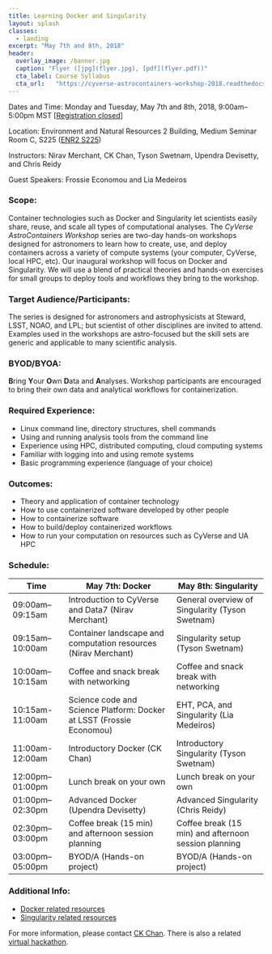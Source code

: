 ```yaml
---
title: Learning Docker and Singularity
layout: splash
classes:
  - landing
excerpt: "May 7th and 8th, 2018"
header:
  overlay_image: /banner.jpg
  caption: "Flyer ([jpg](flyer.jpg), [pdf](flyer.pdf))"
  cta_label: Course Syllabus
  cta_url:   "https://cyverse-astrocontainers-workshop-2018.readthedocs-hosted.com"
---
```


Dates and Time: Monday and Tuesday, May 7th and 8th, 2018, 9:00am–5:00pm MST [[Registration closed](https://goo.gl/forms/UaAM4qjJC8fBuUqI3)]

Location: Environment and Natural Resources 2 Building, Medium Seminar Room C, S225 ([ENR2 S225](http://www.environment.arizona.edu/ie-meeting-room/medium-seminar-room-c-s225))

Instructors: Nirav Merchant, CK Chan, Tyson Swetnam, Upendra Devisetty, and Chris Reidy

Guest Speakers: Frossie Economou and Lia Medeiros

### Scope:

Container technologies such as Docker and Singularity let scientists easily share, reuse, and scale all types of computational analyses.  The *CyVerse AstroContainers Workshop* series are two-day hands-on workshops designed for astronomers to learn how to create, use, and deploy containers across a variety of compute systems (your computer, CyVerse, local HPC, etc).  Our inaugural workshop will focus on Docker and Singularity.  We will use a blend of practical theories and hands-on exercises for small groups to deploy tools and workflows they bring to the workshop.

### Target Audience/Participants:

The series is designed for astronomers and astrophysicists at Steward, LSST, NOAO, and LPL; but scientist of other disciplines are invited to attend.  Examples used in the workshops are astro-focused but the skill sets are generic and applicable to many scientific analysis.

### BYOD/BYOA:

**B**ring **Y**our **O**wn **D**ata and **A**nalyses.  Workshop participants are encouraged to bring their own data and analytical workflows for containerization.

### Required Experience:

- Linux command line, directory structures, shell commands
- Using and running analysis tools from the command line
- Experience using HPC, distributed computing, cloud computing systems
- Familiar with logging into and using remote systems
- Basic programming experience (language of your choice)

### Outcomes:

- Theory and application of container technology
- How to use containerized software developed by other people
- How to containerize software
- How to build/deploy containerized workflows
- How to run your computation on resources such as CyVerse and UA HPC

### Schedule:

Time            | May 7th: Docker                                                      | May 8th: Singularity
--------------- | -------------------------------------------------------------------- | -----------------------------------------------
09:00am–09:15am | Introduction to CyVerse and Data7 (Nirav Merchant)                   | General overview of Singularity (Tyson Swetnam)
09:15am–10:00am | Container landscape and computation resources (Nirav Merchant)       | Singularity setup (Tyson Swetnam)
10:00am–10:15am | Coffee and snack break with networking                               | Coffee and snack break with networking
10:15am-11:00am | Science code and Science Platform: Docker at LSST (Frossie Economou) | EHT, PCA, and Singularity (Lia Medeiros)
11:00am-12:00am | Introductory Docker (CK Chan)                                        | Introductory Singularity (Tyson Swetnam)
12:00pm–01:00pm | Lunch break on your own                                              | Lunch break on your own
01:00pm–02:30pm | Advanced Docker (Upendra Devisetty)                                  | Advanced Singularity (Chris Reidy)
02:30pm–03:00pm | Coffee break (15 min) and afternoon session planning                 | Coffee break (15 min) and afternoon session planning
03:00pm–05:00pm | BYOD/A (Hands-on project)                                            | BYOD/A (Hands-on project)

### Additional Info:

- [Docker related resources](https://cyverse-container-camp-workshop-2018.readthedocs-hosted.com/en/latest/useful_resources/usefulresources_docker.html)
- [Singularity related resources](https://cyverse-container-camp-workshop-2018.readthedocs-hosted.com/en/latest/useful_resources/usefulresources_singularity.html)

For more information, please contact [CK Chan](mailto:chanc@email.arizona.edu).  There is also a related [virtual hackathon](https://astrocontainers.github.io/2018-04-hackathon).
